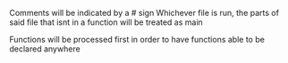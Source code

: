 Comments will be indicated by a # sign
Whichever file is run, the parts of said file that isnt in a function will be treated as main

Functions will be processed first in order to have functions able to be declared anywhere